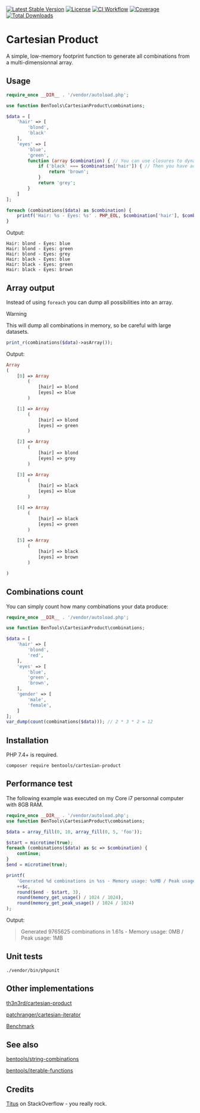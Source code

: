[![Latest Stable Version](https://poser.pugx.org/bentools/cartesian-product/v/stable)](https://packagist.org/packages/bentools/cartesian-product)
[![License](https://poser.pugx.org/bentools/cartesian-product/license)](https://packagist.org/packages/bentools/cartesian-product)
[![CI Workflow](https://github.com/bpolaszek/cartesian-product/actions/workflows/ci-workflow.yml/badge.svg)](https://github.com/bpolaszek/cartesian-product/actions/workflows/ci-workflow.yml)
[![Coverage](https://codecov.io/gh/bpolaszek/cartesian-product/branch/master/graph/badge.svg?token=3CF5QH0CKG)](https://codecov.io/gh/bpolaszek/cartesian-product)
[![Total Downloads](https://poser.pugx.org/bentools/cartesian-product/downloads)](https://packagist.org/packages/bentools/cartesian-product)

# Cartesian Product

A simple, low-memory footprint function to generate all combinations from a multi-dimensionnal array.

Usage
-------

```php
require_once __DIR__ . '/vendor/autoload.php';

use function BenTools\CartesianProduct\combinations;

$data = [
    'hair' => [
        'blond',
        'black'
    ],
    'eyes' => [
        'blue',
        'green',
        function (array $combination) { // You can use closures to dynamically generate possibilities
            if ('black' === $combination['hair']) { // Then you have access to the current combination being built
                return 'brown';
            }
            return 'grey';
        }
    ]
];

foreach (combinations($data) as $combination) {
    printf('Hair: %s - Eyes: %s' . PHP_EOL, $combination['hair'], $combination['eyes']);
}
```

Output:
```
Hair: blond - Eyes: blue
Hair: blond - Eyes: green
Hair: blond - Eyes: grey
Hair: black - Eyes: blue
Hair: black - Eyes: green
Hair: black - Eyes: brown
```

Array output
------------

Instead of using `foreach` you can dump all possibilities into an array.

> [!WARNING]
> This will dump all combinations in memory, so be careful with large datasets.

```php
print_r(combinations($data)->asArray());
```

Output:
```php
Array
(
    [0] => Array
        (
            [hair] => blond
            [eyes] => blue
        )

    [1] => Array
        (
            [hair] => blond
            [eyes] => green
        )

    [2] => Array
        (
            [hair] => blond
            [eyes] => grey
        )

    [3] => Array
        (
            [hair] => black
            [eyes] => blue
        )

    [4] => Array
        (
            [hair] => black
            [eyes] => green
        )

    [5] => Array
        (
            [hair] => black
            [eyes] => brown
        )

)
```


Combinations count
------------------

You can simply count how many combinations your data produce:

```php
require_once __DIR__ . '/vendor/autoload.php';

use function BenTools\CartesianProduct\combinations;

$data = [
    'hair' => [
        'blond',
        'red',
    ],
    'eyes' => [
        'blue',
        'green',
        'brown',
    ],
    'gender' => [
        'male',
        'female',
    ]
];
var_dump(count(combinations($data))); // 2 * 3 * 2 = 12
```


Installation
------------

PHP 7.4+ is required.
```
composer require bentools/cartesian-product
```

Performance test
----------------
The following example was executed on my Core i7 personnal computer with 8GB RAM.

```php
require_once __DIR__ . '/vendor/autoload.php';
use function BenTools\CartesianProduct\combinations;

$data = array_fill(0, 10, array_fill(0, 5, 'foo'));

$start = microtime(true);
foreach (combinations($data) as $c => $combination) {
    continue;
}
$end = microtime(true);

printf(
    'Generated %d combinations in %ss - Memory usage: %sMB / Peak usage: %sMB',
    ++$c,
    round($end - $start, 3),
    round(memory_get_usage() / 1024 / 1024),
    round(memory_get_peak_usage() / 1024 / 1024)
);
```

Output:
> Generated 9765625 combinations in 1.61s - Memory usage: 0MB / Peak usage: 1MB

Unit tests
----------
```
./vendor/bin/phpunit
```


Other implementations
---------------------

[th3n3rd/cartesian-product](https://github.com/th3n3rd/cartesian-product)

[patchranger/cartesian-iterator](https://github.com/PatchRanger/cartesian-iterator)

[Benchmark](https://github.com/PatchRanger/php-cartesian-benchmark)


See also
--------

[bentools/string-combinations](https://github.com/bpolaszek/string-combinations)

[bentools/iterable-functions](https://github.com/bpolaszek/php-iterable-functions)



Credits
-------
[Titus](https://stackoverflow.com/a/39174062) on StackOverflow - you really rock.
